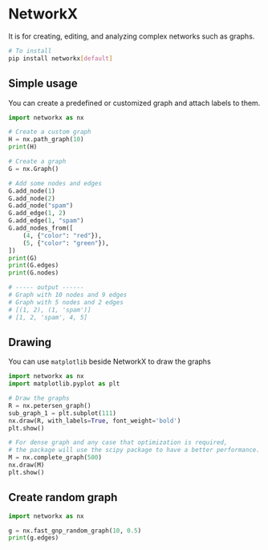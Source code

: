 # NetworkX

It is for creating, editing, and analyzing complex networks such as graphs.

```bash
# To install
pip install networkx[default]
```

## Simple usage

You can create a predefined or customized graph and attach labels to them.

```python
import networkx as nx

# Create a custom graph
H = nx.path_graph(10)
print(H)

# Create a graph
G = nx.Graph()

# Add some nodes and edges
G.add_node(1)
G.add_node(2)
G.add_node("spam")
G.add_edge(1, 2)
G.add_edge(1, "spam")
G.add_nodes_from([
    (4, {"color": "red"}),
    (5, {"color": "green"}),
])
print(G)
print(G.edges)
print(G.nodes)

# ----- output ------
# Graph with 10 nodes and 9 edges
# Graph with 5 nodes and 2 edges
# [(1, 2), (1, 'spam')]
# [1, 2, 'spam', 4, 5]
```

## Drawing

You can use `matplotlib` beside NetworkX to draw the graphs

```python
import networkx as nx
import matplotlib.pyplot as plt

# Draw the graphs
R = nx.petersen_graph()
sub_graph_1 = plt.subplot(111)
nx.draw(R, with_labels=True, font_weight='bold')
plt.show()

# For dense graph and any case that optimization is required, 
# the package will use the scipy package to have a better performance.
M = nx.complete_graph(500)
nx.draw(M)
plt.show()
```

## Create random graph

```python
import networkx as nx

g = nx.fast_gnp_random_graph(10, 0.5)
print(g.edges)
```